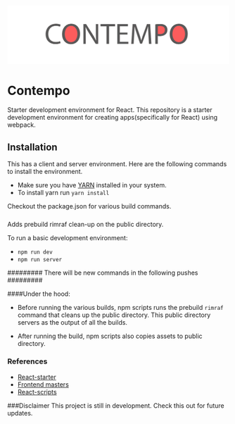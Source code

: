 ![logo contempo](https://github.com/therealedsheenan/contempo/blob/master/contempo.png)

# Contempo
Starter development environment for React.
This repository is a starter development environment for creating apps(specifically for React) using webpack.

## Installation
This has a client and server environment.
Here are the following commands to install the environment.

- Make sure you have [YARN](https://yarnpkg.com/) installed in your system.
- To install yarn run `yarn install`

Checkout the package.json for various build commands.

#####
Adds prebuild rimraf clean-up on the public directory.

To run a basic development environment:
- `npm run dev`
- `npm run server`

######### There will be new commands in the following pushes #########

####Under the hood:
 - Before running the various builds, npm scripts runs the prebuild `rimraf` command
that cleans up the public directory. This public directory servers as the output of all the builds.

- After running the build, npm scripts also copies assets to public directory.

### References
- [React-starter](https://github.com/kriasoft/react-starter-kit)
- [Frontend masters](https://frontendmasters.com/)
- [React-scripts](https://github.com/facebookincubator/create-react-app)

###Disclaimer
This project is still in development.
Check this out for future updates.
